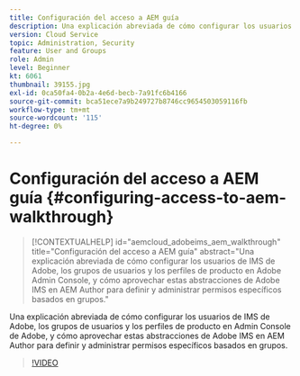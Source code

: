 ```yaml
---
title: Configuración del acceso a AEM guía
description: Una explicación abreviada de cómo configurar los usuarios de IMS de Adobe, los grupos de usuarios y los perfiles de producto en Admin Console de Adobe, y cómo aprovechar estas abstracciones de Adobe IMS en AEM Author para definir y administrar permisos específicos basados en grupos.
version: Cloud Service
topic: Administration, Security
feature: User and Groups
role: Admin
level: Beginner
kt: 6061
thumbnail: 39155.jpg
exl-id: 0ca50fa4-0b2a-4e6d-becb-7a91fc6b4166
source-git-commit: bca51ece7a9b249727b8746cc9654503059116fb
workflow-type: tm+mt
source-wordcount: '115'
ht-degree: 0%

---
```


# Configuración del acceso a AEM guía {#configuring-access-to-aem-walkthrough}

>[!CONTEXTUALHELP]
>id="aemcloud_adobeims_aem_walkthrough"
>title="Configuración del acceso a AEM guía"
>abstract="Una explicación abreviada de cómo configurar los usuarios de IMS de Adobe, los grupos de usuarios y los perfiles de producto en Adobe Admin Console, y cómo aprovechar estas abstracciones de Adobe IMS en AEM Author para definir y administrar permisos específicos basados en grupos."

Una explicación abreviada de cómo configurar los usuarios de IMS de Adobe, los grupos de usuarios y los perfiles de producto en Admin Console de Adobe, y cómo aprovechar estas abstracciones de Adobe IMS en AEM Author para definir y administrar permisos específicos basados en grupos.

>[!VIDEO](https://video.tv.adobe.com/v/39155/?quality=12&learn=on)
